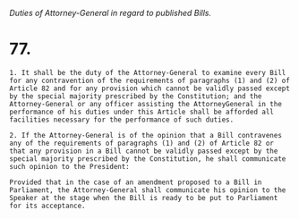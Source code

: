 *Duties of Attorney-General in regard to published Bills.*

# 77.

    1. It shall be the duty of the Attorney-General to examine every Bill for any contravention of the require­ments of paragraphs (1) and (2) of Article 82 and for any provision which cannot be validly passed except by the special majority prescribed by the Constitution; and the Attorney-General or any officer assisting the Attorney­General in the performance of his duties under this Article shall be afforded all facilities necessary for the performance of such duties.

    2. If the Attorney-General is of the opinion that a Bill contravenes any of the requirements of paragraphs (1) and (2) of Article 82 or that any provision in a Bill cannot be validly passed except by the special majority prescribed by the Constitution, he shall communicate such opinion to the President:

    Provided that in the case of an amendment proposed to a Bill in Parliament, the Attorney-General shall communicate his opinion to the Speaker at the stage when the Bill is ready to be put to Parliament for its acceptance.